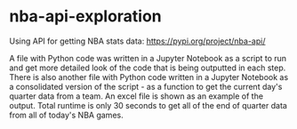 # nba-api-exploration
Using API for getting NBA stats data: https://pypi.org/project/nba-api/

A file with Python code was written in a Jupyter Notebook as a script to run and get more detailed look of the code that is being outputted in each step. 
There is also another file with Python code written in a Jupyter Notebook as a consolidated version of the script - as a function to get the current day's quarter data from a team.
An excel file is shown as an example of the output. Total runtime is only 30 seconds to get all of the end of quarter data from all of today's NBA games.
